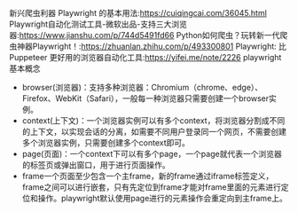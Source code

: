 新兴爬虫利器 Playwright 的基本用法:https://cuiqingcai.com/36045.html
Playwright自动化测试工具-微软出品-支持三大浏览器:https://www.jianshu.com/p/744d5491fd66
Python如何爬虫？玩转新一代爬虫神器Playwright！:https://zhuanlan.zhihu.com/p/493300801
Playwright: 比 Puppeteer 更好用的浏览器自动化工具:https://yifei.me/note/2226
playwright基本概念
- browser(浏览器)：支持多种浏览器：Chromium（chrome、edge）、Firefox、WebKit（Safari），一般每一种浏览器只需要创建一个browser实例。
- context(上下文)：一个浏览器实例可以有多个context，将浏览器分割成不同的上下文，以实现会话的分离，如需要不同用户登录同一个网页，不需要创建多个浏览器实例，只需要创建多个context即可。
- page(页面)：一个context下可以有多个page，一个page就代表一个浏览器的标签页或弹出窗口，用于进行页面操作。
- frame一个页面至少包含一个主frame，新的frame通过iframe标签定义，frame之间可以进行嵌套，只有先定位到frame才能对frame里面的元素进行定位和操作。playwright默认使用page进行的元素操作会重定向到主frame上。
